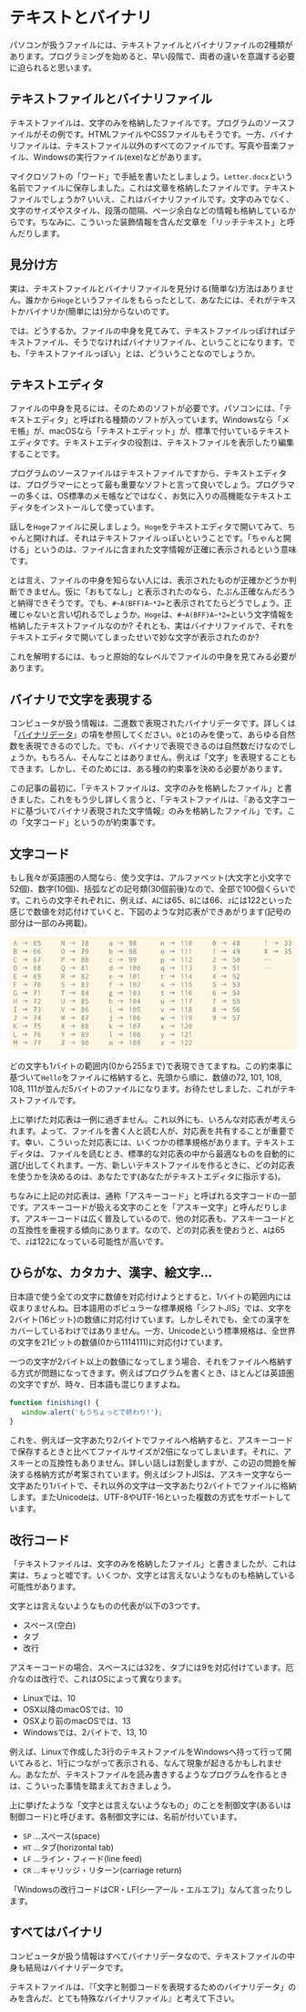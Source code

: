 # テキストとバイナリ

パソコンが扱うファイルには、テキストファイルとバイナリファイルの2種類があります。プログラミングを始めると、早い段階で、両者の違いを意識する必要に迫られると思います。

## テキストファイルとバイナリファイル

テキストファイルは、文字のみを格納したファイルです。プログラムのソースファイルがその例です。HTMLファイルやCSSファイルもそうです。一方、バイナリファイルは、テキストファイル以外のすべてのファイルです。写真や音楽ファイル、Windowsの実行ファイル(exe)などがあります。

マイクロソフトの「ワード」で手紙を書いたとしましょう。`Letter.docx`という名前でファイルに保存しました。これは文章を格納したファイルです。テキストファイルでしょうか? いいえ、これはバイナリファイルです。文字のみでなく、文字のサイズやスタイル、段落の間隔、ページ余白などの情報も格納しているからです。ちなみに、こういった装飾情報を含んだ文章を「リッチテキスト」と呼んだりします。

## 見分け方

実は、テキストファイルとバイナリファイルを見分ける(簡単な)方法はありません。誰かから`Hoge`というファイルをもらったとして、あなたには、それがテキストかバイナリか(簡単には)分からないのです。

では、どうするか。ファイルの中身を見てみて、テキストファイルっぽければテキストファイル、そうでなければバイナリファイル、ということになります。でも、「テキストファイルっぽい」とは、どういうことなのでしょうか。

## テキストエディタ

ファイルの中身を見るには、そのためのソフトが必要です。パソコンには、「テキストエディタ」と呼ばれる種類のソフトが入っています。Windowsなら「メモ帳」が、macOSなら「テキストエディット」が、標準で付いているテキストエディタです。テキストエディタの役割は、テキストファイルを表示したり編集することです。

プログラムのソースファイルはテキストファイルですから、テキストエディタは、プログラマーにとって最も重要なソフトと言って良いでしょう。プログラマーの多くは、OS標準のメモ帳などではなく、お気に入りの高機能なテキストエディタをインストールして使っています。

話しを`Hoge`ファイルに戻しましょう。`Hoge`をテキストエディタで開いてみて、ちゃんと開ければ、それはテキストファイルっぽいということです。「ちゃんと開ける」というのは、ファイルに含まれた文字情報が正確に表示されるという意味です。

とは言え、ファイルの中身を知らない人には、表示されたものが正確かどうか判断できません。仮に「おもてなし」と表示されたのなら、たぶん正確なんだろうと納得できそうです。でも、`#~A(BFF)A~*2=`と表示されてたらどうでしょう。正確じゃないと言い切れるでしょうか。`Hoge`は、`#~A(BFF)A~*2=`という文字情報を格納したテキストファイルなのか? それとも、実はバイナリファイルで、それをテキストエディタで開いてしまったせいで妙な文字が表示されたのか?

これを解明するには、もっと原始的なレベルでファイルの中身を見てみる必要があります。

## バイナリで文字を表現する

コンピュータが扱う情報は、二進数で表現されたバイナリデータです。詳しくは「[バイナリデータ](articles/binary.md)」の項を参照してください。`0`と`1`のみを使って、あらゆる自然数を表現できるのでした。でも、バイナリで表現できるのは自然数だけなのでしょうか。もちろん、そんなことはありません。例えば「文字」を表現することもできます。しかし、そのためには、ある種の約束事を決める必要があります。

この記事の最初に、「テキストファイルは、文字のみを格納したファイル」と書きました。これをもう少し詳しく言うと、「テキストファイルは、『ある文字コードに基づいてバイナリ表現された文字情報』のみを格納したファイル」です。この「文字コード」というのが約束事です。

## 文字コード

もし我々が英語圏の人間なら、使う文字は、アルファベット(大文字と小文字で52個)、数字(10個)、括弧などの記号類(30個前後)なので、全部で100個くらいです。これらの文字それぞれに、例えば、`A`には65、`B`には66、`z`には122といった感じで数値を対応付けていくと、下図のような対応表ができあがります(記号の部分は一部のみ掲載)。

![ascii](../img/ascii.png)

どの文字も1バイトの範囲内(0から255まで)で表現できてますね。この約束事に基づいて`Hello`をファイルに格納すると、先頭から順に、数値の72, 101, 108, 108, 111が並んだ5バイトのファイルになります。お待たせしました、これがテキストファイルです。

上に挙げた対応表は一例に過ぎません。これ以外にも、いろんな対応表が考えられます。よって、ファイルを書く人と読む人が、対応表を共有することが重要です。幸い、こういった対応表には、いくつかの標準規格があります。テキストエディタは、ファイルを読むとき、標準的な対応表の中から最適なものを自動的に選び出してくれます。一方、新しいテキストファイルを作るときに、どの対応表を使うかを決めるのは、あなたです(あなたがテキストエディタに指示する)。

ちなみに上記の対応表は、通称「アスキーコード」と呼ばれる文字コードの一部です。アスキーコードが扱える文字のことを「アスキー文字」と呼んだりします。アスキーコードは広く普及しているので、他の対応表も、アスキーコードとの互換性を重視する傾向にあります。なので、どの対応表を使おうと、`A`は65で、`z`は122になっている可能性が高いです。

## ひらがな、カタカナ、漢字、絵文字…

日本語で使う全ての文字に数値を対応付けようとすると、1バイトの範囲内には収まりませんね。日本語用のポピュラーな標準規格「シフトJIS」では、文字を2バイト(16ビット)の数値に対応付けています。しかしそれでも、全ての漢字をカバーしているわけではありません。一方、Unicodeという標準規格は、全世界の文字を21ビットの数値(0から1114111)に対応付けています。

一つの文字が2バイト以上の数値になってしまう場合、それをファイルへ格納する方式が問題になってきます。例えばプログラムを書くとき、ほとんどは英語圏の文字ですが、時々、日本語も混じりますよね。

```javascript
function finishing() {
   window.alert('もうちょっとで終わり!');
}
```

これを、例えば一文字あたり2バイトでファイルへ格納すると、アスキーコードで保存するときと比べてファイルサイズが2倍になってしまいます。それに、アスキーとの互換性もありません。詳しい話しは割愛しますが、この辺の問題を解決する格納方式が考案されています。例えばシフトJISは、アスキー文字なら一文字あたり1バイトで、それ以外の文字は一文字あたり2バイトでファイルに格納します。またUnicodeは、UTF-8やUTF-16といった複数の方式をサポートしています。

## 改行コード

「テキストファイルは、文字のみを格納したファイル」と書きましたが、これは実は、ちょっと嘘です。いくつか、文字とは言えないようなものも格納している可能性があります。

文字とは言えないようなものの代表が以下の3つです。

- スペース(空白)
- タブ
- 改行

アスキーコードの場合、スペースには32を、タブには9を対応付けています。厄介なのは改行で、これはOSによって異なります。

- Linuxでは、10
- OSX以降のmacOSでは、10
- OSXより前のmacOSでは、13
- Windowsでは、2バイトで、13, 10

例えば、Linuxで作成した3行のテキストファイルをWindowsへ持って行って開いてみると、1行につながって表示される、なんて現象が起きるかもしれません。あなたが、テキストファイルを読み書きするようなプログラムを作るときは、こういった事情を踏まえておきましょう。

上に挙げたような「文字とは言えないようなもの」のことを制御文字(あるいは制御コード)と呼びます。各制御文字には、名前が付いています。

- `SP` …スペース(space)
- `HT` …タブ(horizontal tab)
- `LF` …ライン・フィード(line feed)
- `CR` …キャリッジ・リターン(carriage return)

「Windowsの改行コードはCR・LF(シーアール・エルエフ)」なんて言ったりします。

## すべてはバイナリ

コンピュータが扱う情報はすべてバイナリデータなので、テキストファイルの中身も結局はバイナリデータです。

テキストファイルは、『「文字と制御コードを表現するためのバイナリデータ」のみを含んだ、とても特殊なバイナリファイル』と考えて下さい。
